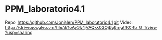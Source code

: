 ﻿# PPM_laboratorio4.1
Repo: https://github.com/Jonialen/PPM_laboratorio4.1.git
Video: https://drive.google.com/file/d/1oAy3lv1jVAQxk0SOjBg8mgtfKC4b_Q_T/view?usp=sharing
